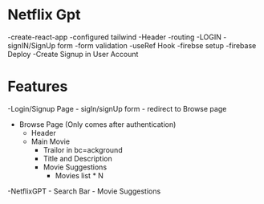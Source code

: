 # Netflix Gpt

-create-react-app
-configured tailwind
-Header
-routing
-LOGIN
-signIN/SignUp form
-form validation 
-useRef Hook
-firebse setup
-firebase Deploy
-Create Signup in User Account

# Features
-Login/Signup Page
    - sigIn/signUp form
    - redirect to Browse page
- Browse Page (Only comes after authentication)
    - Header
    - Main Movie
        - Trailor in bc=ackground
        - Title and Description 
        - Movie Suggestions
            - Movies list * N

-NetflixGPT 
    - Search Bar
    - Movie Suggestions